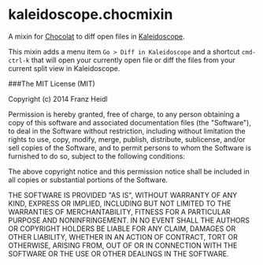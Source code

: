 # kaleidoscope.chocmixin

A mixin for [Chocolat](http://www.chocolatapp.com) to diff open files in [Kaleidoscope](http://http://www.kaleidoscopeapp.com/).

This mixin adds a menu item `Go > Diff in Kaleidoscope` and a shortcut `cmd-ctrl-k` that will open your currently open file or diff the files from your current split view in Kaleidoscope.

###The MIT License (MIT)


Copyright (c) 2014 Franz Heidl

Permission is hereby granted, free of charge, to any person obtaining a copy
of this software and associated documentation files (the "Software"), to deal
in the Software without restriction, including without limitation the rights
to use, copy, modify, merge, publish, distribute, sublicense, and/or sell
copies of the Software, and to permit persons to whom the Software is
furnished to do so, subject to the following conditions:

The above copyright notice and this permission notice shall be included in
all copies or substantial portions of the Software.

THE SOFTWARE IS PROVIDED "AS IS", WITHOUT WARRANTY OF ANY KIND, EXPRESS OR
IMPLIED, INCLUDING BUT NOT LIMITED TO THE WARRANTIES OF MERCHANTABILITY,
FITNESS FOR A PARTICULAR PURPOSE AND NONINFRINGEMENT. IN NO EVENT SHALL THE
AUTHORS OR COPYRIGHT HOLDERS BE LIABLE FOR ANY CLAIM, DAMAGES OR OTHER
LIABILITY, WHETHER IN AN ACTION OF CONTRACT, TORT OR OTHERWISE, ARISING FROM,
OUT OF OR IN CONNECTION WITH THE SOFTWARE OR THE USE OR OTHER DEALINGS IN
THE SOFTWARE.

